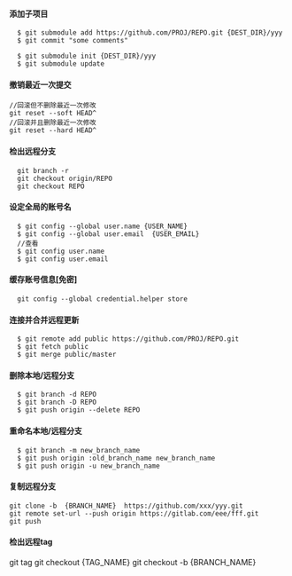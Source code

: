
#### 添加子项目
```
  $ git submodule add https://github.com/PROJ/REPO.git {DEST_DIR}/yyy
  $ git commit "some comments"

  $ git submodule init {DEST_DIR}/yyy
  $ git submodule update
```

#### 撤销最近一次提交
```
//回滚但不删除最近一次修改
git reset --soft HEAD^
//回滚并且删除最近一次修改
git reset --hard HEAD^
```

#### 检出远程分支
```
  git branch -r
  git checkout origin/REPO
  git checkout REPO
```

#### 设定全局的账号名
```
  $ git config --global user.name {USER_NAME}
  $ git config --global user.email  {USER_EMAIL}
  //查看
  $ git config user.name 
  $ git config user.email 
```

#### 缓存账号信息[免密]
```
  git config --global credential.helper store
```

#### 连接并合并远程更新
```
  $ git remote add public https://github.com/PROJ/REPO.git
  $ git fetch public
  $ git merge public/master
```

#### 删除本地/远程分支
```
  $ git branch -d REPO
  $ git branch -D REPO
  $ git push origin --delete REPO
```

#### 重命名本地/远程分支
```
  $ git branch -m new_branch_name
  $ git push origin :old_branch_name new_branch_name
  $ git push origin -u new_branch_name
```

#### 复制远程分支
```
git clone -b  {BRANCH_NAME}  https://github.com/xxx/yyy.git
git remote set-url --push origin https://gitlab.com/eee/fff.git
git push
```

#### 检出远程tag
git tag
git checkout {TAG_NAME}
git checkout -b {BRANCH_NAME}
